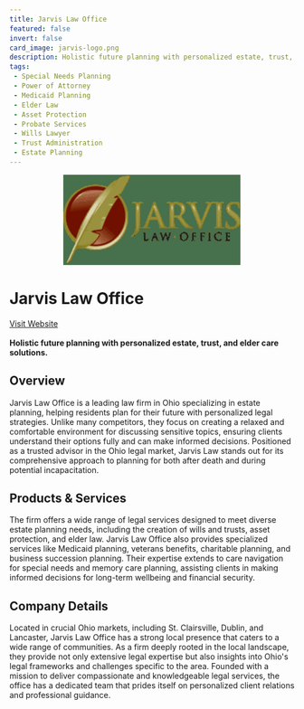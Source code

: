 ```yaml
---
title: Jarvis Law Office
featured: false
invert: false
card_image: jarvis-logo.png
description: Holistic future planning with personalized estate, trust, and elder care solutions.
tags: 
 - Special Needs Planning
 - Power of Attorney
 - Medicaid Planning
 - Elder Law
 - Asset Protection
 - Probate Services
 - Wills Lawyer
 - Trust Administration
 - Estate Planning
---
```


<div align="center">
<a href="https://jarvisfirm.com/areas-of-practice/ohio-trust-and-will-lawyer/">
<img src="jarvis-logo.png" alt="Logo" style="min-width: 200px; max-width: 600px; height: auto;" >
</a>
</div>

# Jarvis Law Office
<a href="https://jarvisfirm.com/areas-of-practice/ohio-trust-and-will-lawyer/">Visit Website</a>
<br>
<br>
**Holistic future planning with personalized estate, trust, and elder care solutions.**

## Overview
Jarvis Law Office is a leading law firm in Ohio specializing in estate planning, helping residents plan for their future with personalized legal strategies. Unlike many competitors, they focus on creating a relaxed and comfortable environment for discussing sensitive topics, ensuring clients understand their options fully and can make informed decisions. Positioned as a trusted advisor in the Ohio legal market, Jarvis Law stands out for its comprehensive approach to planning for both after death and during potential incapacitation.
## Products & Services 
The firm offers a wide range of legal services designed to meet diverse estate planning needs, including the creation of wills and trusts, asset protection, and elder law. Jarvis Law Office also provides specialized services like Medicaid planning, veterans benefits, charitable planning, and business succession planning. Their expertise extends to care navigation for special needs and memory care planning, assisting clients in making informed decisions for long-term wellbeing and financial security.
## Company Details 
Located in crucial Ohio markets, including St. Clairsville, Dublin, and Lancaster, Jarvis Law Office has a strong local presence that caters to a wide range of communities. As a firm deeply rooted in the local landscape, they provide not only extensive legal expertise but also insights into Ohio's legal frameworks and challenges specific to the area. Founded with a mission to deliver compassionate and knowledgeable legal services, the office has a dedicated team that prides itself on personalized client relations and professional guidance.

